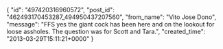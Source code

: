  {
   "id": "497420316960572",
   "post_id": "462493170453287_494950437207560",
   "from_name": "Vito Jose Dono",
   "message": "FFS yes the giant cock has been here and on the lookout for loose assholes. The question was for Scott and Tara.",
   "created_time": "2013-03-29T15:11:21+0000"
 }
